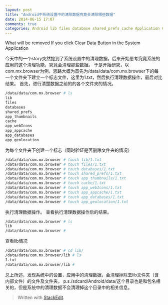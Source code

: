 ```yaml
---
layout: post
title: "Android中系统设置中的清除数据究竟会清除哪些数据"
date: 2014-06-15 17:07
comments: true
categories: Android lib files database shared_prefs cache Application Clear Data
---
```

What will be removed If you click Clear Data Button in the System Application 

今天中的一个story突然提到了系统设置中的清理数据，后来开始思考究竟系统的应用的这个清理功能，究竟会清理那些数据。
于是开始研究，以com.mx.browser为例，思路大概为首先为/data/data/com.mx.browser下的每一个文件夹下建立一个标志文件，这里为1.txt，然后执行清理数据操作，最后对比结果。
首先，进行清楚数据之前的的各个文件夹的情况。
<!-- more -->
```bash
/data/data/com.mx.browser # ls
lib
files
databases
shared_prefs
app_thumbnails
cache
app_webIcons
app_appcache
app_databases
app_geolocation
```

为每个文件夹下创建一个标志（同时验证是否删除文件夹的情况）
```bash
/data/data/com.mx.browser # touch lib/1.txt
/data/data/com.mx.browser # touch files/1.txt
/data/data/com.mx.browser # touch databases/1.txt
/data/data/com.mx.browser # touch shared_prefs/1.txt
/data/data/com.mx.browser # touch app_thumbnails/1.txt
/data/data/com.mx.browser # touch cache/1.txt
/data/data/com.mx.browser # touch app_webIcons/1.txt
/data/data/com.mx.browser # touch app_appcache/1.txt
/data/data/com.mx.browser # touch app_databases/1.txt
/data/data/com.mx.browser # touch app_geolocation/1.txt
```
执行清理数据操作。
查看执行清理数据操作后的结果。
```bash
/data/data/com.mx.browser # ls
lib
/data/data/com.mx.browser #
```

查看lib情况
```bash
/data/data/com.mx.browser # cd lib/
/data/data/com.mx.browser/lib # ls
1.txt
/data/data/com.mx.browser/lib #
```

总上所述，发现系统中的设置，应用中的清理数据，会清理掉除去lib文件夹（含内部文件）的文件及文件夹。
p.s./sdcard/Android/data/这个目录也是和包名相关的，但是系统中的清理数据不会清理掉这个目录中的相关信息。


> Written with [StackEdit](https://stackedit.io/).
